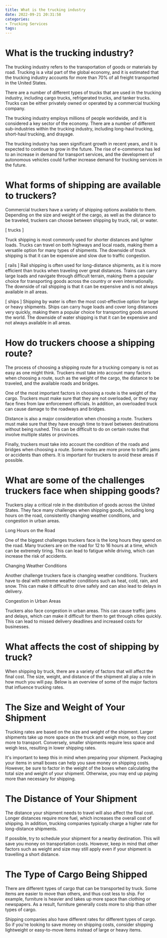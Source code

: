```yaml
---
title: What is the trucking industry
date: 2022-09-21 20:31:58
categories:
- Trucking Services
tags:
---
```



#  What is the trucking industry?

The trucking industry refers to the transportation of goods or materials by road. Trucking is a vital part of the global economy, and it is estimated that the trucking industry accounts for more than 70% of all freight transported in the United States.

There are a number of different types of trucks that are used in the trucking industry, including cargo trucks, refrigerated trucks, and tanker trucks. Trucks can be either privately owned or operated by a commercial trucking company.

The trucking industry employs millions of people worldwide, and it is considered a key sector of the economy. There are a number of different sub-industries within the trucking industry, including long-haul trucking, short-haul trucking, and drayage.

The trucking industry has seen significant growth in recent years, and it is expected to continue to grow in the future. The rise of e-commerce has led to an increase in demand for transport services, and the development of autonomous vehicles could further increase demand for trucking services in the future.

#  What forms of shipping are available to truckers?

Commercial truckers have a variety of shipping options available to them. Depending on the size and weight of the cargo, as well as the distance to be traveled, truckers can choose between shipping by truck, rail, or water.

[ trucks ] 

Truck shipping is most commonly used for shorter distances and lighter loads. Trucks can travel on both highways and local roads, making them a versatile option for many types of shipments. The downside of truck shipping is that it can be expensive and slow due to traffic congestion.

[ rails ] 
Rail shipping is often used for long-distance shipments, as it is more efficient than trucks when traveling over great distances. Trains can carry large loads and navigate through difficult terrain, making them a popular choice for transporting goods across the country or even internationally. The downside of rail shipping is that it can be expensive and is not always available in all areas.

[ ships ] 
Shipping by water is often the most cost-effective option for large or heavy shipments. Ships can carry huge loads and cover long distances very quickly, making them a popular choice for transporting goods around the world. The downside of water shipping is that it can be expensive and not always available in all areas.

#  How do truckers choose a shipping route?

The process of choosing a shipping route for a trucking company is not as easy as one might think. Truckers must take into account many factors when choosing a route, such as the weight of the cargo, the distance to be traveled, and the available roads and bridges.

One of the most important factors in choosing a route is the weight of the cargo. Truckers must make sure that they are not overloaded, or they may face fines from law enforcement officials. In addition, an overloaded truck can cause damage to the roadways and bridges.

Distance is also a major consideration when choosing a route. Truckers must make sure that they have enough time to travel between destinations without being rushed. This can be difficult to do on certain routes that involve multiple states or provinces.

Finally, truckers must take into account the condition of the roads and bridges when choosing a route. Some routes are more prone to traffic jams or accidents than others. It is important for truckers to avoid these areas if possible.

#  What are some of the challenges truckers face when shipping goods?

Truckers play a critical role in the distribution of goods across the United States. They face many challenges when shipping goods, including long hours on the road, consistently changing weather conditions, and congestion in urban areas.

Long Hours on the Road

One of the biggest challenges truckers face is the long hours they spend on the road. Many truckers are on the road for 12 to 16 hours at a time, which can be extremely tiring. This can lead to fatigue while driving, which can increase the risk of accidents.

Changing Weather Conditions

Another challenge truckers face is changing weather conditions. Truckers have to deal with extreme weather conditions such as heat, cold, rain, and snow. This can make it difficult to drive safely and can also lead to delays in delivery.

Congestion in Urban Areas

Truckers also face congestion in urban areas. This can cause traffic jams and delays, which can make it difficult for them to get through cities quickly. This can lead to missed delivery deadlines and increased costs for businesses.

#  What affects the cost of shipping by truck?

When shipping by truck, there are a variety of factors that will affect the final cost. The size, weight, and distance of the shipment all play a role in how much you will pay. Below is an overview of some of the major factors that influence trucking rates.

#  The Size and Weight of Your Shipment

Trucking rates are based on the size and weight of the shipment. Larger shipments take up more space on the truck and weigh more, so they cost more to transport. Conversely, smaller shipments require less space and weigh less, resulting in lower shipping rates.

It's important to keep this in mind when preparing your shipment. Packaging your items in small boxes can help you save money on shipping costs. However, be sure to factor in the weight of the boxes when calculating the total size and weight of your shipment. Otherwise, you may end up paying more than necessary for shipping.

#  The Distance of Your Shipment

The distance your shipment needs to travel will also affect the final cost. Longer distances require more fuel, which increases the overall cost of shipping. In addition, trucking companies typically charge a higher rate for long-distance shipments.

If possible, try to schedule your shipment for a nearby destination. This will save you money on transportation costs. However, keep in mind that other factors such as weight and size may still apply even if your shipment is travelling a short distance.

#  The Type of Cargo Being Shipped

There are different types of cargo that can be transported by truck. Some items are easier to move than others, and thus cost less to ship. For example, furniture is heavier and takes up more space than clothing or newspapers. As a result, furniture generally costs more to ship than other types of cargo.

Shipping companies also have different rates for different types of cargo. So if you're looking to save money on shipping costs, consider shipping lightweight or easy-to-move items instead of large or heavy items.